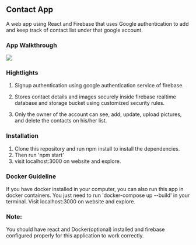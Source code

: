 ## Contact App
A web app using React and Firebase that uses Google authentication to add and keep track of contact list under that google account. 
### App Walkthrough
<img src="https://imgur.com/a/kgyrgLi"><br>

### Hightlights
1. Signup authentication using google authentication service of firebase.

2. Stores contact details and images securely inside firebase realtime database and storage bucket using customized security rules.

3. Only the owner of the account can see, add, update, upload pictures, and delete the contacts on his/her list.

 
### Installation
1. Clone this repository and run npm install to install the dependencies.
2. Then run 'npm start' 
3. visit localhost:3000 on website and explore.
### Docker Guideline
 If you have docker installed in your computer, you can also run this app in docker containers. You just need to run 'docker-compose up --build' in your terminal. Visit localhost:3000 on website and explore.

### Note:
You should have react and Docker(optional) installed and firebase configured properly for this application to work correctly.